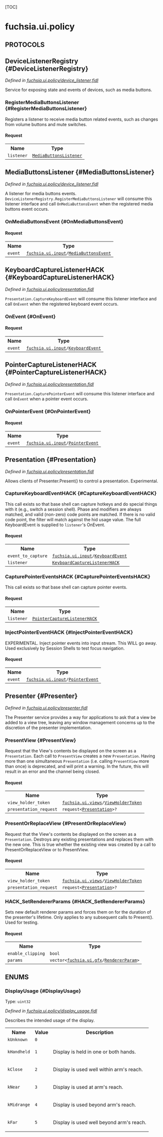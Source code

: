 [TOC]

# fuchsia.ui.policy


## **PROTOCOLS**

## DeviceListenerRegistry {#DeviceListenerRegistry}
*Defined in [fuchsia.ui.policy/device_listener.fidl](https://fuchsia.googlesource.com/fuchsia/+/master/sdk/fidl/fuchsia.ui.policy/device_listener.fidl#11)*

<p>Service for exposing state and events of devices, such as media buttons.</p>

### RegisterMediaButtonsListener {#RegisterMediaButtonsListener}

<p>Registers a listener to receive media button related events, such as
changes from volume buttons and mute switches.</p>

#### Request
<table>
    <tr><th>Name</th><th>Type</th></tr>
    <tr>
            <td><code>listener</code></td>
            <td>
                <code><a class='link' href='#MediaButtonsListener'>MediaButtonsListener</a></code>
            </td>
        </tr></table>



## MediaButtonsListener {#MediaButtonsListener}
*Defined in [fuchsia.ui.policy/device_listener.fidl](https://fuchsia.googlesource.com/fuchsia/+/master/sdk/fidl/fuchsia.ui.policy/device_listener.fidl#20)*

<p>A listener for media buttons events. <code>DeviceListenerRegistry.RegisterMediaButtonsListener</code>
will consume this listener interface and call <code>OnMediaButtonsEvent</code> when the
registered media buttons event occurs.</p>

### OnMediaButtonsEvent {#OnMediaButtonsEvent}


#### Request
<table>
    <tr><th>Name</th><th>Type</th></tr>
    <tr>
            <td><code>event</code></td>
            <td>
                <code><a class='link' href='../fuchsia.ui.input/'>fuchsia.ui.input</a>/<a class='link' href='../fuchsia.ui.input/#MediaButtonsEvent'>MediaButtonsEvent</a></code>
            </td>
        </tr></table>



## KeyboardCaptureListenerHACK {#KeyboardCaptureListenerHACK}
*Defined in [fuchsia.ui.policy/presentation.fidl](https://fuchsia.googlesource.com/fuchsia/+/master/sdk/fidl/fuchsia.ui.policy/presentation.fidl#11)*

<p><code>Presentation.CaptureKeyboardEvent</code> will consume this listener interface and
call <code>OnEvent</code> when the registered keyboard event occurs.</p>

### OnEvent {#OnEvent}


#### Request
<table>
    <tr><th>Name</th><th>Type</th></tr>
    <tr>
            <td><code>event</code></td>
            <td>
                <code><a class='link' href='../fuchsia.ui.input/'>fuchsia.ui.input</a>/<a class='link' href='../fuchsia.ui.input/#KeyboardEvent'>KeyboardEvent</a></code>
            </td>
        </tr></table>



## PointerCaptureListenerHACK {#PointerCaptureListenerHACK}
*Defined in [fuchsia.ui.policy/presentation.fidl](https://fuchsia.googlesource.com/fuchsia/+/master/sdk/fidl/fuchsia.ui.policy/presentation.fidl#17)*

<p><code>Presentation.CapturePointerEvent</code> will consume this listener interface and
call <code>OnEvent</code> when a pointer event occurs.</p>

### OnPointerEvent {#OnPointerEvent}


#### Request
<table>
    <tr><th>Name</th><th>Type</th></tr>
    <tr>
            <td><code>event</code></td>
            <td>
                <code><a class='link' href='../fuchsia.ui.input/'>fuchsia.ui.input</a>/<a class='link' href='../fuchsia.ui.input/#PointerEvent'>PointerEvent</a></code>
            </td>
        </tr></table>



## Presentation {#Presentation}
*Defined in [fuchsia.ui.policy/presentation.fidl](https://fuchsia.googlesource.com/fuchsia/+/master/sdk/fidl/fuchsia.ui.policy/presentation.fidl#24)*

<p>Allows clients of Presenter.Present() to control a presentation.
Experimental.</p>

### CaptureKeyboardEventHACK {#CaptureKeyboardEventHACK}

<p>This call exists so that base shell can capture hotkeys and do special
things with it (e.g., switch a session shell). Phase and modifiers are always
matched, and valid (non-zero) code points are matched. If there is no
valid code point, the filter will match against the hid usage value.
The full KeyboardEvent is supplied to <code>listener</code>'s OnEvent.</p>

#### Request
<table>
    <tr><th>Name</th><th>Type</th></tr>
    <tr>
            <td><code>event_to_capture</code></td>
            <td>
                <code><a class='link' href='../fuchsia.ui.input/'>fuchsia.ui.input</a>/<a class='link' href='../fuchsia.ui.input/#KeyboardEvent'>KeyboardEvent</a></code>
            </td>
        </tr><tr>
            <td><code>listener</code></td>
            <td>
                <code><a class='link' href='#KeyboardCaptureListenerHACK'>KeyboardCaptureListenerHACK</a></code>
            </td>
        </tr></table>



### CapturePointerEventsHACK {#CapturePointerEventsHACK}

<p>This call exists so that base shell can capture pointer events.</p>

#### Request
<table>
    <tr><th>Name</th><th>Type</th></tr>
    <tr>
            <td><code>listener</code></td>
            <td>
                <code><a class='link' href='#PointerCaptureListenerHACK'>PointerCaptureListenerHACK</a></code>
            </td>
        </tr></table>



### InjectPointerEventHACK {#InjectPointerEventHACK}

<p>EXPERIMENTAL. Inject pointer events into input stream. This WILL go
away. Used exclusively by Session Shells to test focus navigation.</p>

#### Request
<table>
    <tr><th>Name</th><th>Type</th></tr>
    <tr>
            <td><code>event</code></td>
            <td>
                <code><a class='link' href='../fuchsia.ui.input/'>fuchsia.ui.input</a>/<a class='link' href='../fuchsia.ui.input/#PointerEvent'>PointerEvent</a></code>
            </td>
        </tr></table>



## Presenter {#Presenter}
*Defined in [fuchsia.ui.policy/presenter.fidl](https://fuchsia.googlesource.com/fuchsia/+/master/sdk/fidl/fuchsia.ui.policy/presenter.fidl#14)*

<p>The Presenter service provides a way for applications to ask that a view be
added to a view tree, leaving any window management concerns up to the
discretion of the presenter implementation.</p>

### PresentView {#PresentView}

<p>Request that the View's contents be displayed on the screen as a <code>Presentation</code>.
Each call to <code>PresentView</code> creates a new <code>Presentation</code>. Having more than one simultaneous
<code>Presentation</code> (i.e. calling <code>PresentView</code> more than once) is deprecated, and will
print a warning. In the future, this will result in an error and the channel being closed.</p>

#### Request
<table>
    <tr><th>Name</th><th>Type</th></tr>
    <tr>
            <td><code>view_holder_token</code></td>
            <td>
                <code><a class='link' href='../fuchsia.ui.views/'>fuchsia.ui.views</a>/<a class='link' href='../fuchsia.ui.views/#ViewHolderToken'>ViewHolderToken</a></code>
            </td>
        </tr><tr>
            <td><code>presentation_request</code></td>
            <td>
                <code>request&lt;<a class='link' href='#Presentation'>Presentation</a>&gt;?</code>
            </td>
        </tr></table>



### PresentOrReplaceView {#PresentOrReplaceView}

<p>Request that the View's contents be displayed on the screen as a <code>Presentation</code>.
Destroys any existing presentations and replaces them with the new one.
This is true whether the existing view was created by a call to
PresentOrReplaceView or to PresentView.</p>

#### Request
<table>
    <tr><th>Name</th><th>Type</th></tr>
    <tr>
            <td><code>view_holder_token</code></td>
            <td>
                <code><a class='link' href='../fuchsia.ui.views/'>fuchsia.ui.views</a>/<a class='link' href='../fuchsia.ui.views/#ViewHolderToken'>ViewHolderToken</a></code>
            </td>
        </tr><tr>
            <td><code>presentation_request</code></td>
            <td>
                <code>request&lt;<a class='link' href='#Presentation'>Presentation</a>&gt;?</code>
            </td>
        </tr></table>



### HACK_SetRendererParams {#HACK_SetRendererParams}

<p>Sets new default renderer params and forces them on for the duration of the
presenter's lifetime. Only applies to any subsequent calls to Present().
Used for testing.</p>

#### Request
<table>
    <tr><th>Name</th><th>Type</th></tr>
    <tr>
            <td><code>enable_clipping</code></td>
            <td>
                <code>bool</code>
            </td>
        </tr><tr>
            <td><code>params</code></td>
            <td>
                <code>vector&lt;<a class='link' href='../fuchsia.ui.gfx/'>fuchsia.ui.gfx</a>/<a class='link' href='../fuchsia.ui.gfx/#RendererParam'>RendererParam</a>&gt;</code>
            </td>
        </tr></table>







## **ENUMS**

### DisplayUsage {#DisplayUsage}
Type: <code>uint32</code>

*Defined in [fuchsia.ui.policy/display_usage.fidl](https://fuchsia.googlesource.com/fuchsia/+/master/sdk/fidl/fuchsia.ui.policy/display_usage.fidl#8)*

<p>Describes the intended usage of the display.</p>


<table>
    <tr><th>Name</th><th>Value</th><th>Description</th></tr><tr>
            <td><code>kUnknown</code></td>
            <td><code>0</code></td>
            <td></td>
        </tr><tr>
            <td><code>kHandheld</code></td>
            <td><code>1</code></td>
            <td><p>Display is held in one or both hands.</p>
</td>
        </tr><tr>
            <td><code>kClose</code></td>
            <td><code>2</code></td>
            <td><p>Display is used well within arm's reach.</p>
</td>
        </tr><tr>
            <td><code>kNear</code></td>
            <td><code>3</code></td>
            <td><p>Display is used at arm's reach.</p>
</td>
        </tr><tr>
            <td><code>kMidrange</code></td>
            <td><code>4</code></td>
            <td><p>Display is used beyond arm's reach.</p>
</td>
        </tr><tr>
            <td><code>kFar</code></td>
            <td><code>5</code></td>
            <td><p>Display is used well beyond arm's reach.</p>
</td>
        </tr></table>













